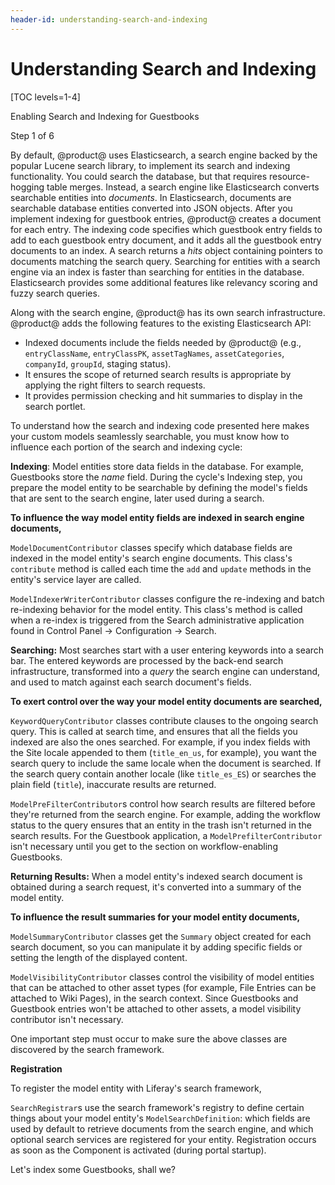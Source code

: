 ```yaml
---
header-id: understanding-search-and-indexing
---
```


# Understanding Search and Indexing

[TOC levels=1-4]

<div class="learn-path-step row">
    <p id="stepTitle">Enabling Search and Indexing for Guestbooks</p><p>Step 1 of 6</p>
</div>

By default, @product@ uses Elasticsearch, a search engine backed by the popular
Lucene search library, to implement its search and indexing functionality. You
could search the database, but that requires resource-hogging table merges.
Instead, a search engine like Elasticsearch converts searchable entities into
*documents*. In Elasticsearch, documents are searchable database entities
converted into JSON objects. After you implement indexing for guestbook entries,
@product@ creates a document for each entry. The indexing code specifies which
guestbook entry fields to add to each guestbook entry document, and it adds all
the guestbook entry documents to an index. A search returns a *hits* object
containing pointers to documents matching the search query. Searching for
entities with a search engine via an index is faster than searching for entities
in the database. Elasticsearch provides some additional features like relevancy
scoring and fuzzy search queries. 

Along with the search engine, @product@ has its own search infrastructure.
@product@ adds the following features to the existing Elasticsearch API: 

-   Indexed documents include the fields needed by @product@ (e.g., 
    `entryClassName`, `entryClassPK`, `assetTagNames`, `assetCategories`, 
    `companyId`, `groupId`, staging status). 
-   It ensures the scope of returned search results is appropriate by applying 
    the right filters to search requests. 
-   It provides permission checking and hit summaries to display in the search 
    portlet. 

To understand how the search and indexing code presented here makes your custom
models seamlessly searchable, you must know how to influence each portion of the
search and indexing cycle:

**Indexing**: Model entities store data fields in the database. For example,
Guestbooks store the _name_ field. During the cycle's Indexing step, you prepare
the model entity to be searchable by defining the model's fields that are sent
to the search engine, later used during a search.

**To influence the way model entity fields are indexed in search engine
documents,**

`ModelDocumentContributor` classes specify which database fields are indexed in
the model entity's search engine documents. This class's `contribute` method is
called each time the `add` and `update` methods in the entity's service layer
are called.

`ModelIndexerWriterContributor` classes configure the re-indexing and batch
re-indexing behavior for the model entity. This class's method is called when
a re-index is triggered from the Search administrative application found in
Control Panel &rarr; Configuration &rarr; Search.

**Searching:** Most searches start with a user entering keywords into a search
bar. The entered keywords are processed by the back-end search infrastructure,
transformed into a *query* the search engine can understand, and used to match
against each search document's fields.

**To exert control over the way your model entity documents are searched,**

`KeywordQueryContributor` classes contribute clauses to the ongoing search
query. This is called at search time, and ensures that all the fields you
indexed are also the ones searched. For example, if you index fields with the
Site locale appended to them (`title_en_us`, for example), you want the search
query to include the same locale when the document is searched. If the search
query contain another locale (like `title_es_ES`) or searches the plain field
(`title`), inaccurate results are returned.

`ModelPreFilterContributor`s control how search results are filtered before
they're returned from the search engine. For example, adding the workflow status
to the query ensures that an entity in the trash isn't returned in the search
results. For the Guestbook application, a `ModelPrefilterContributor` isn't
necessary until you get to the section on workflow-enabling Guestbooks.

**Returning Results:** When a model entity's indexed search document is obtained
during a search request, it's converted into a summary of the model entity.

**To influence the result summaries for your model entity documents,**

`ModelSummaryContributor` classes get the `Summary` object created for each
search document, so you can manipulate it by adding specific fields or setting
the length of the displayed content.

`ModelVisibilityContributor` classes control the visibility of model entities
that can be attached to other asset types (for example, File Entries can be
attached to Wiki Pages), in the search context. Since Guestbooks and Guestbook
entries won't be attached to other assets, a model visibility contributor isn't
necessary.

One important step must occur to make sure the above classes are discovered by
the search framework. 

**Registration**

To register the model entity with Liferay's search framework,

`SearchRegistrar`s use the search framework's registry to define certain things
about your model entity's `ModelSearchDefinition`: which fields are used by
default to retrieve documents from the search engine, and which optional search
services are registered for your entity. Registration occurs as soon as the
Component is activated (during portal startup).

Let's index some Guestbooks, shall we? 
